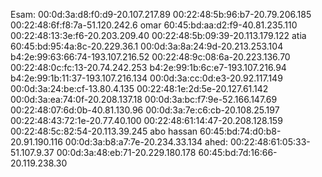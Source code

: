 Esam:
00:0d:3a:d8:f0:d9-20.107.217.89
00:22:48:5b:96:b7-20.79.206.185
00:22:48:6f:f8:7a-51.120.242.6
omar
60:45:bd:aa:d2:f9-40.81.235.110
00:22:48:13:3e:f6-20.203.209.40
00:22:48:5b:09:39-20.113.179.122
atia
60:45:bd:95:4a:8c-20.229.36.1
00:0d:3a:8a:24:9d-20.213.253.104
b4:2e:99:63:66:74-193.107.216.52
00:22:48:9c:08:6a-20.223.136.70
00:22:48:0c:fc:13-20.74.242.253
b4:2e:99:1b:6c:e7-193.107.216.94 
b4:2e:99:1b:11:37-193.107.216.134
00:0d:3a:cc:0d:e3-20.92.117.149
00:0d:3a:24:be:cf-13.80.4.135
00:22:48:1e:2d:5e-20.127.61.142
00:0d:3a:ea:74:0f-20.208.137.18
00:0d:3a:bc:f7:9e-52.166.147.69
00:22:48:07:6d:0b-40.81.130.96
00:0d:3a:7e:c6:cb-20.108.25.197
00:22:48:43:72:1e-20.77.40.100
00:22:48:61:14:47-20.208.128.159
00:22:48:5c:82:54-20.113.39.245
abo hassan
60:45:bd:74:d0:b8-20.91.190.116
00:0d:3a:b8:a7:7e-20.234.33.134
ahed:
00:22:48:61:05:33-51.107.9.37
00:0d:3a:48:eb:71-20.229.180.178
60:45:bd:7d:16:66-20.119.238.30




